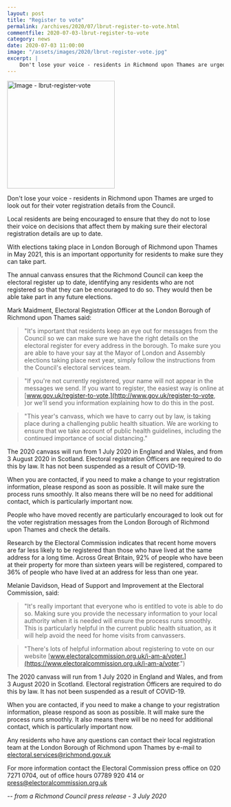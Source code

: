```yaml
---
layout: post
title: "Register to vote"
permalink: /archives/2020/07/lbrut-register-to-vote.html
commentfile: 2020-07-03-lbrut-register-to-vote
category: news
date: 2020-07-03 11:00:00
image: "/assets/images/2020/lbrut-register-vote.jpg"
excerpt: |
    Don't lose your voice - residents in Richmond upon Thames are urged to look out for their voter registration details from the Council.
---
```

<a href="/assets/images/2020/lbrut-register-vote.jpg" title="Click for a larger image"><img src="/assets/images/2020/lbrut-register-vote-thumb.jpg" width="250" alt="Image - lbrut-register-vote"  class="photo right"/></a>

Don't lose your voice - residents in Richmond upon Thames are urged to look out for their voter registration details from the Council.

Local residents are being encouraged to ensure that they do not to lose their voice on decisions that affect them by making sure their electoral registration details are up to date.

With elections taking place in London Borough of Richmond upon Thames in May 2021, this is an important opportunity for residents to make sure they can take part.

The annual canvass ensures that the Richmond Council can keep the electoral register up to date, identifying any residents who are not registered so that they can be encouraged to do so. They would then be able take part in any future elections.

Mark Maidment, Electoral Registration Officer at the London Borough of Richmond upon Thames said:

> "It's important that residents keep an eye out for messages from the Council so we can make sure we have the right details on the electoral register for every address in the borough. To make sure you are able to have your say at the Mayor of London and Assembly elections taking place next year, simply follow the instructions from the Council's electoral services team.

> "If you're not currently registered, your name will not appear in the messages we send. If you want to register, the easiest way is online at [www.gov.uk/register-to-vote,](http://www.gov.uk/register-to-vote, )or we'll send you information explaining how to do this in the post.

> "This year's canvass, which we have to carry out by law, is taking place during a challenging public health situation. We are working to ensure that we take account of public health guidelines, including the continued importance of social distancing."

The 2020 canvass will run from 1 July 2020 in England and Wales, and from 3 August 2020 in Scotland. Electoral registration Officers are required to do this by law. It has not been suspended as a result of COVID-19.

When you are contacted, if you need to make a change to your registration information, please respond as soon as possible. It will make sure the process runs smoothly. It also means there will be no need for additional contact, which is particularly important now.

People who have moved recently are particularly encouraged to look out for the voter registration messages from the London Borough of Richmond upon Thames and check the details.

Research by the Electoral Commission indicates that recent home movers are far less likely to be registered than those who have lived at the same address for a long time. Across Great Britain, 92% of people who have been at their property for more than sixteen years will be registered, compared to 36% of people who have lived at an address for less than one year.

Melanie Davidson, Head of Support and Improvement at the Electoral Commission, said:

> "It's really important that everyone who is entitled to vote is able to do so. Making sure you provide the necessary information to your local authority when it is needed will ensure the process runs smoothly. This is particularly helpful in the current public health situation, as it will help avoid the need for home visits from canvassers.

> "There's lots of helpful information about registering to vote on our website [www.electoralcommission.org.uk/i-am-a/voter.](https://www.electoralcommission.org.uk/i-am-a/voter.")

The 2020 canvass will run from 1 July 2020 in England and Wales, and from 3 August 2020 in Scotland. Electoral registration Officers are required to do this by law. It has not been suspended as a result of COVID-19.

When you are contacted, if you need to make a change to your registration information, please respond as soon as possible. It will make sure the process runs smoothly. It also means there will be no need for additional contact, which is particularly important now.

Any residents who have any questions can contact their local registration team at the London Borough of Richmond upon Thames by e-mail to  [electoral.services@richmond.gov.uk](mailto:electoral.services@richmond.gov.uk)

For more information contact the Electoral Commission press office on 020 7271 0704, out of office hours 07789 920 414 or  [press@electoralcommission.org.uk](mailto:press@electoralcommission.org.uk)


<cite>-- from a Richmond Council press release - 3 July 2020</cite>
